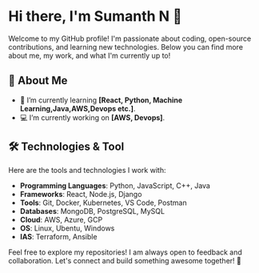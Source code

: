 # Hi there, I'm Sumanth N 👋

Welcome to my GitHub profile! I'm passionate about coding, open-source contributions, and learning new technologies. Below you can find more about me, my work, and what I'm currently up to!

## 🚀 About Me

- 🌱 I’m currently learning **[React, Python, Machine Learning,Java,AWS,Devops etc.]**.
- 💻 I’m currently working on **[AWS, Devops]**.

## 🛠️ Technologies & Tool
Here are the tools and technologies I work with:

- **Programming Languages**: Python, JavaScript, C++, Java
- **Frameworks**: React, Node.js, Django
- **Tools**: Git, Docker, Kubernetes, VS Code, Postman
- **Databases**: MongoDB, PostgreSQL, MySQL
- **Cloud**: AWS, Azure, GCP
- **OS**: Linux, Ubentu, Windows
- **IAS**: Terraform, Ansible

Feel free to explore my repositories! I am always open to feedback and collaboration. Let's connect and build something awesome together! 🚀

